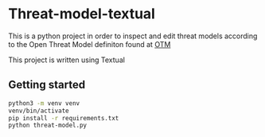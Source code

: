 # Threat-model-textual

This is a python project in order to inspect and edit threat models according 
to the Open Threat Model definiton found at [OTM](https://github.com/iriusrisk/OpenThreatModel)

This project is written using Textual

## Getting started
```bash
python3 -m venv venv
venv/bin/activate
pip install -r requirements.txt
python threat-model.py
```
